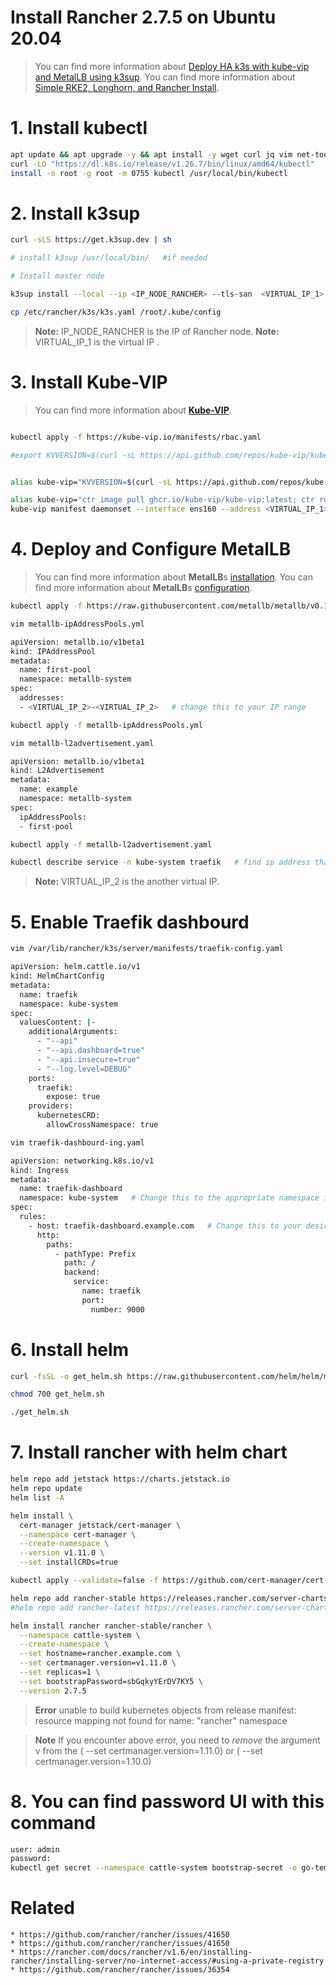 # Install Rancher 2.7.5 on Ubuntu 20.04
> You can find more information  about [Deploy HA k3s with kube-vip and MetalLB using k3sup](https://gist.github.com/rosswf/e5c4c85efb54a9f8d6e19a21cf09aa63).
> You can find more information  about [Simple RKE2, Longhorn, and Rancher Install](https://ranchergovernment.com/blog/article-simple-rke2-longhorn-and-rancher-install).

# 1. Install kubectl

```bash
apt update && apt upgrade -y && apt install -y wget curl jq vim net-tools telnet git open-vm-tools
curl -LO "https://dl.k8s.io/release/v1.26.7/bin/linux/amd64/kubectl"
install -o root -g root -m 0755 kubectl /usr/local/bin/kubectl

```

# 2. Install k3sup


```bash
curl -sLS https://get.k3sup.dev | sh

# install k3sup /usr/local/bin/   #if needed

# Install master node

k3sup install --local --ip <IP_NODE_RANCHER> --tls-san  <VIRTUAL_IP_1> --cluster --k3s-channel stable --k3s-version v1.26.7+k3s1 --k3s-extra-args "--disable servicelb" --local-path $HOME/.kube/config

cp /etc/rancher/k3s/k3s.yaml /root/.kube/config
```
> **Note:** IP_NODE_RANCHER is the IP of Rancher node.
> **Note:** VIRTUAL_IP_1 is the virtual IP .
# 3. Install Kube-VIP
> You can find more information about [**Kube-VIP**](https://kube-vip.io/docs/installation/daemonset/#generating-a-manifest).
```bash

kubectl apply -f https://kube-vip.io/manifests/rbac.yaml

#export KVVERSION=$(curl -sL https://api.github.com/repos/kube-vip/kube-vip/releases | jq -r ".[0].name") #if needed


alias kube-vip="KVVERSION=$(curl -sL https://api.github.com/repos/kube-vip/kube-vip/releases | jq -r ".[0].name"); ctr image pull ghcr.io/kube-vip/kube-vip:$KVVERSION; ctr run --rm --net-host ghcr.io/kube-vip/kube-vip:$KVVERSION vip /kube-vip"

alias kube-vip="ctr image pull ghcr.io/kube-vip/kube-vip:latest; ctr run --rm --net-host ghcr.io/kube-vip/kube-vip:latest vip /kube-vip"
kube-vip manifest daemonset --interface ens160 --address <VIRTUAL_IP_1> --inCluster --taint --controlplane --arp --leaderElection | tee /var/lib/rancher/k3s/server/manifests/kube-vip.yaml
```

# 4. Deploy and Configure MetalLB
> You can find more information about **MetalLB**s [installation](https://metallb.universe.tf/installation/).
> You can find more information about **MetalLB**s [configuration](https://metallb.universe.tf/configuration/#layer-2-configuration).
```bash
kubectl apply -f https://raw.githubusercontent.com/metallb/metallb/v0.13.10/config/manifests/metallb-native.yaml
```

```bash
vim metallb-ipAddressPools.yml
```
```bash
apiVersion: metallb.io/v1beta1
kind: IPAddressPool
metadata:
  name: first-pool
  namespace: metallb-system
spec:
  addresses:
  - <VIRTUAL_IP_2>-<VIRTUAL_IP_2>   # change this to your IP range
```
```bash
kubectl apply -f metallb-ipAddressPools.yml
```
 ```bash
vim metallb-l2advertisement.yaml
```
```bash
apiVersion: metallb.io/v1beta1
kind: L2Advertisement
metadata:
  name: example
  namespace: metallb-system
spec:
  ipAddressPools:
  - first-pool
```
```bash
kubectl apply -f metallb-l2advertisement.yaml
```
```bash
kubectl describe service -n kube-system traefik   # find ip address that metallb gave it to service
```
> **Note:**  VIRTUAL_IP_2 is the another virtual IP.
# 5. Enable Traefik dashbourd

```bash
vim /var/lib/rancher/k3s/server/manifests/traefik-config.yaml
```
```bash
apiVersion: helm.cattle.io/v1
kind: HelmChartConfig
metadata:
  name: traefik
  namespace: kube-system
spec:
  valuesContent: |-
    additionalArguments:
      - "--api"
      - "--api.dashboard=true"
      - "--api.insecure=true"
      - "--log.level=DEBUG"
    ports:
      traefik:
        expose: true
    providers:
      kubernetesCRD:
        allowCrossNamespace: true
```
```bash
vim traefik-dashbourd-ing.yaml
```
```bash
apiVersion: networking.k8s.io/v1
kind: Ingress
metadata:
  name: traefik-dashboard
  namespace: kube-system   # Change this to the appropriate namespace if necessary
spec:
  rules:
    - host: traefik-dashboard.example.com   # Change this to your desired hostname
      http:
        paths:
          - pathType: Prefix
            path: /
            backend:
              service:
                name: traefik
                port:
                  number: 9000
```

# 6. Install helm


```bash
curl -fsSL -o get_helm.sh https://raw.githubusercontent.com/helm/helm/master/scripts/get-helm-3

chmod 700 get_helm.sh

./get_helm.sh
```

# 7. Install rancher with helm chart


```bash
helm repo add jetstack https://charts.jetstack.io
helm repo update
helm list -A
```
```bash
helm install \
  cert-manager jetstack/cert-manager \
  --namespace cert-manager \
  --create-namespace \
  --version v1.11.0 \
  --set installCRDs=true

kubectl apply --validate=false -f https://github.com/cert-manager/cert-manager/releases/download/v1.10.0/cert-manager.crds.yaml # if needed
```
```bash
helm repo add rancher-stable https://releases.rancher.com/server-charts/stable
#helm repo add rancher-latest https://releases.rancher.com/server-charts/latest

helm install rancher rancher-stable/rancher \
  --namespace cattle-system \
  --create-namespace \
  --set hostname=rancher.example.com \
  --set certmanager.version=v1.11.0 \
  --set replicas=1 \
  --set bootstrapPassword=sbGqkyYErDV7KY5 \
  --version 2.7.5
```

>**Error** unable to build kubernetes objects from release manifest: resource mapping not found for name: "rancher" namespace

>**Note**  If you encounter above error,  you need to _remove_ the argument v from the ( --set certmanager.version=1.11.0) or ( --set certmanager.version=1.10.0)

# 8. You can find password UI with this command
```bash
user: admin
password:
kubectl get secret --namespace cattle-system bootstrap-secret -o go-template='{{ .data.bootstrapPassword|base64decode}}{{ "\n" }}'

```


# Related

```
* https://github.com/rancher/rancher/issues/41650
* https://github.com/rancher/rancher/issues/41650
* https://rancher.com/docs/rancher/v1.6/en/installing-rancher/installing-server/no-internet-access/#using-a-private-registry
* https://github.com/rancher/rancher/issues/36354 
```
